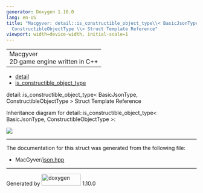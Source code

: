 ```yaml
---
generator: Doxygen 1.10.0
lang: en-US
title: "Macgyver: detail::is_constructible_object_type\\< BasicJsonType,
  ConstructibleObjectType \\> Struct Template Reference"
viewport: width=device-width, initial-scale=1
---
```


<div id="top">

<div id="titlearea">

<table data-cellspacing="0" data-cellpadding="0">
<colgroup>
<col style="width: 100%" />
</colgroup>
<tbody>
<tr id="projectrow" class="odd">
<td id="projectalign"><div id="projectname">
Macgyver
</div>
<div id="projectbrief">
2D game engine written in C++
</div></td>
</tr>
</tbody>
</table>

</div>

<div id="main-nav">

</div>

<div id="nav-path" class="navpath">

- <a href="namespacedetail.html" class="el">detail</a>
- <a href="structdetail_1_1is__constructible__object__type.html"
  class="el">is_constructible_object_type</a>

</div>

</div>

<div class="header">

<div class="headertitle">

<div class="title">

detail::is_constructible_object_type\< BasicJsonType,
ConstructibleObjectType \> Struct Template Reference

</div>

</div>

</div>

<div class="contents">

<div class="dynheader">

Inheritance diagram for detail::is_constructible_object_type\<
BasicJsonType, ConstructibleObjectType \>:

</div>

<div class="dyncontent">

<div class="center">

<img src="structdetail_1_1is__constructible__object__type.png"
usemap="#detail::is_5Fconstructible_5Fobject_5Ftype_3C_20BasicJsonType_2C_20ConstructibleObjectType_20_3E_map" />

</div>

</div>

------------------------------------------------------------------------

The documentation for this struct was generated from the following file:

- MacGyver/<a href="json_8hpp_source.html" class="el">json.hpp</a>

</div>

------------------------------------------------------------------------

<span class="small">Generated
by [<img src="doxygen.svg" class="footer" width="104" height="31"
alt="doxygen" />](https://www.doxygen.org/index.html) 1.10.0</span>
